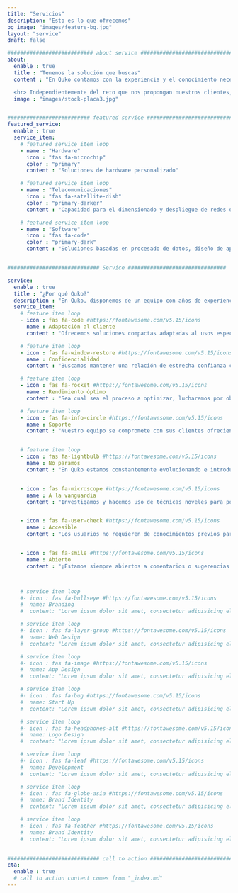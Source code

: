 ```yaml
---
title: "Servicios"
description: "Esto es lo que ofrecemos"
bg_image: "images/feature-bg.jpg"
layout: "service"
draft: false

########################### about service #############################
about:
  enable : true
  title : "Tenemos la solución que buscas"
  content : "En Quko contamos con la experiencia y el conocimiento necesario para implementar todo tipo de soluciones basadas en las últimas tecnologías digitales en una amplia diversidad de sectores.

  <br> Independientemente del reto que nos propongan nuestros clientes, ya sea buscar la solución a un problema o la optimización de procesos, les ofrecemos no sólo los mejores resultados, sino también los que mejor se adaptan a sus condiciones en específico."
  image : "images/stock-placa3.jpg"


########################## featured service ############################
featured_service:
  enable : true
  service_item:
    # featured service item loop
    - name : "Hardware"
      icon : "fas fa-microchip"
      color : "primary"
      content : "Soluciones de hardware personalizado"

    # featured service item loop
    - name : "Telecomunicaciones"
      icon : "fas fa-satellite-dish"
      color : "primary-darker"
      content : "Capacidad para el dimensionado y despliegue de redes de telecomunicaciones"

    # featured service item loop
    - name : "Software"
      icon : "fas fa-code"
      color : "primary-dark"
      content : "Soluciones basadas en procesado de datos, diseño de aplicaciones web, data science y más"


############################# Service ###############################

service:
  enable : true
  title : "¿Por qué Quko?"
  description : "En Quko, disponemos de un equipo con años de experiencia a sus espaldas en los campos de la ingeniería de datos, electrónica, de software y de telecomunicaciones"
  service_item:
    # feature item loop
    - icon : fas fa-code #https://fontawesome.com/v5.15/icons
      name : Adaptación al cliente
      content : "Ofrecemos soluciones compactas adaptadas al usos específicos"

    # feature item loop
    - icon : fas fa-window-restore #https://fontawesome.com/v5.15/icons
      name : Confidencialidad
      content : "Buscamos mantener una relación de estrecha confianza con nuestros clientes basada en la confidencialidad"

    # feature item loop
    - icon : fas fa-rocket #https://fontawesome.com/v5.15/icons
      name : Rendimiento óptimo
      content : "Sea cual sea el proceso a optimizar, lucharemos por obtener el máximo rendimiento mediante la tecnología"

    # feature item loop
    - icon : fas fa-info-circle #https://fontawesome.com/v5.15/icons
      name : Soporte
      content : "Nuestro equipo se compromete con sus clientes ofreciendo soporte técnico y consultorio<br><br> "


    # feature item loop
    - icon : fas fa-lightbulb #https://fontawesome.com/v5.15/icons
      name : No paramos
      content : "En Quko estamos constantemente evolucionando e introduciendo nuevas ideas y actualizaciones en nuestros productos"


    - icon : fas fa-microscope #https://fontawesome.com/v5.15/icons
      name : A la vanguardia
      content : "Investigamos y hacemos uso de técnicas noveles para poner las soluciones más innovadoras al alcance de todos"


    - icon : fas fa-user-check #https://fontawesome.com/v5.15/icons
      name : Accesible
      content : "Los usuarios no requieren de conocimientos previos para hacer uso de nuestros servicios"


    - icon : fas fa-smile #https://fontawesome.com/v5.15/icons
      name : Abierto
      content : "¡Estamos siempre abiertos a comentarios o sugerencias sobre cómo mejorar la experiencia de usuario!"



    # service item loop
    #- icon : fas fa-bullseye #https://fontawesome.com/v5.15/icons
    #  name: Branding
    #  content: "Lorem ipsum dolor sit amet, consectetur adipisicing elit, sed do eiusmod tempor incididunt ut"

    # service item loop
    #- icon : fas fa-layer-group #https://fontawesome.com/v5.15/icons
    #  name: Web Design
    #  content: "Lorem ipsum dolor sit amet, consectetur adipisicing elit, sed do eiusmod tempor incididunt ut"

    # service item loop
    #- icon : fas fa-image #https://fontawesome.com/v5.15/icons
    #  name: App Design
    #  content: "Lorem ipsum dolor sit amet, consectetur adipisicing elit, sed do eiusmod tempor incididunt ut"

    # service item loop
    #- icon : fas fa-bug #https://fontawesome.com/v5.15/icons
    #  name: Start Up
    #  content: "Lorem ipsum dolor sit amet, consectetur adipisicing elit, sed do eiusmod tempor incididunt ut"

    # service item loop
    #- icon : fas fa-headphones-alt #https://fontawesome.com/v5.15/icons
    #  name: Logo Design
    #  content: "Lorem ipsum dolor sit amet, consectetur adipisicing elit, sed do eiusmod tempor incididunt ut"

    # service item loop
    #- icon : fas fa-leaf #https://fontawesome.com/v5.15/icons
    #  name: Development
    #  content: "Lorem ipsum dolor sit amet, consectetur adipisicing elit, sed do eiusmod tempor incididunt ut"

    # service item loop
    #- icon : fas fa-globe-asia #https://fontawesome.com/v5.15/icons
    #  name: Brand Identity
    #  content: "Lorem ipsum dolor sit amet, consectetur adipisicing elit, sed do eiusmod tempor incididunt ut"

    # service item loop
    #- icon : fas fa-feather #https://fontawesome.com/v5.15/icons
    #  name: Brand Identity
    #  content: "Lorem ipsum dolor sit amet, consectetur adipisicing elit, sed do eiusmod tempor incididunt ut"
  

############################# call to action #################################
cta:
  enable : true
  # call to action content comes from "_index.md"
---
```

